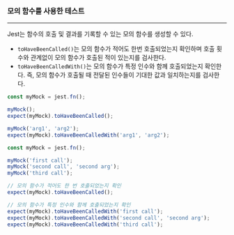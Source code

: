 ### 모의 함수를 사용한 테스트

---
Jest는 함수의 호출 및 결과를 기록할 수 있는 모의 함수를 생성할 수 있다.

- `toHaveBeenCalled()`는 모의 함수가 적어도 한번 호출되었는지 확인하며 호출 횟수와 관계없이
    모의 함수가 호출된 적이 있는지를 검사한다.
- `toHaveBeenCalledWith()`는 모의 함수가 특정 인수와 함께 호출되었는지 확인한다.
    즉, 모의 함수가 호출될 때 전달된 인수들이 기대한 값과 일치하는지를 검사한다.

```javascript
const myMock = jest.fn();

myMock();
expect(myMock).toHaveBeenCalled();

myMock('arg1', 'arg2');
expect(myMock).toHaveBeenCalledWith('arg1', 'arg2');
```

```javascript
const myMock = jest.fn();

myMock('first call');
myMock('second call', 'second arg');
myMock('third call');

// 모의 함수가 적어도 한 번 호출되었는지 확인
expect(myMock).toHaveBeenCalled();

// 모의 함수가 특정 인수와 함께 호출되었는지 확인
expect(myMock).toHaveBeenCalledWith('first call');
expect(myMock).toHaveBeenCalledWith('second call', 'second arg');
expect(myMock).toHaveBeenCalledWith('third call');
```